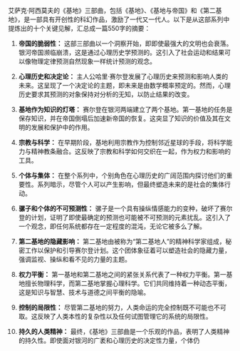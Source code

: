 艾萨克·阿西莫夫的《基地》三部曲，包括《基地》、《基地与帝国》和《第二基地》，是一部具有开创性的科幻作品，激励了一代又一代人。以下是从这部系列中提炼出的十个关键见解，汇总成一篇550字的摘要：

1. **帝国的脆弱性：** 这部三部曲以一个洞察开始，即即使最强大的文明也会衰落。银河帝国濒临崩溃，这是通过心理历史学预测的。这引入了社会运动和结果可以像物理定律预测自然现象一样统计预测的观念。

2. **心理历史和决定论：** 主人公哈里·赛尔登发展了心理历史来预测和影响人类的未来。这呈现了一个决定论的主题，即未来是由数学概率预定的。然而，心理历史要求其预测的对象保持对分析的无知，以防止结果的改变。

3. **基地作为知识的灯塔：** 赛尔登在银河两端建立了两个基地。第一基地的任务是保存知识，并在帝国倒塌后加速新帝国的恢复。这突显了知识的价值及其在文明的发展和保护中的作用。

4. **宗教与科学：** 在早期阶段，基地利用宗教作为控制邻近星球的手段，将科学能力与精神教条融合。这反映了宗教和科学如何交织在一起，作为权力和影响的工具。

5. **个体与集体：** 在整个系列中，个别角色在心理历史的广阔范围内探讨他们的重要性。系列暗示，尽管个人可以产生影响，但最终塑造未来的是社会的集体行动。

6. **骡子和个体的不可预测性：** 骡子是一个具有操纵情感能力的变种，破坏了赛尔登的计划，证明了即使最确定的预测也可能被不可预测的元素扰乱。这引入了一个观念，即任何系统都存在一定程度的混沌，无论它被多么了解。

7. **第二基地的隐藏影响：** 第二基地由被称为“第二基地人”的精神科学家组成，秘密工作以保护和引导赛尔登计划。这个团体象征着可以塑造社会的隐藏力量，强调监视、操纵和看不见的力量的主题。

8. **权力平衡：** 第一基地和第二基地之间的紧张关系代表了一种权力平衡。第一基地擅长物理科学，而第二基地掌握心理科学。它们共同维持着一种动态平衡，这是知识与智慧、技术与道德之间平衡的隐喻。

9. **控制的局限性：** 尽管第二基地的努力，人类命运的完全控制既不可能也不可取。这反映了人类本性的复杂性以及任何试图管理它的系统的局限性。

10. **持久的人类精神：** 最终，《基地》三部曲是一个乐观的作品，表明了人类精神的持久性。即使面对银河的广袤和心理历史的决定性力量，个体仍
